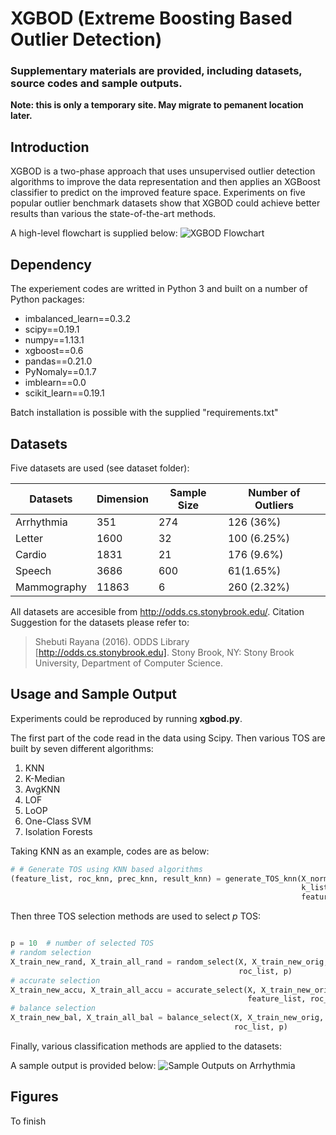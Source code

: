 # XGBOD (Extreme Boosting Based Outlier Detection)
### Supplementary materials are provided, including datasets, source codes and sample outputs.
**Note: this is only a temporary site. May migrate to pemanent location later.**

##  Introduction
XGBOD is a two-phase approach that uses unsupervised outlier detection algorithms to improve the data representation and then applies an XGBoost classifier to predict on the improved feature space. Experiments on five popular outlier benchmark datasets show that XGBOD could achieve better results than various the state-of-the-art methods.

A high-level flowchart is supplied below:
![XGBOD Flowchart](https://github.com/yzhao062/XGBOD/blob/master/figs/flowchart.png "XGBOD Flowchart")

## Dependency
The experiement codes are writted in Python 3 and built on a number of Python packages:
- imbalanced_learn==0.3.2
- scipy==0.19.1
- numpy==1.13.1
- xgboost==0.6
- pandas==0.21.0
- PyNomaly==0.1.7
- imblearn==0.0
- scikit_learn==0.19.1

Batch installation is possible with the supplied "requirements.txt"
## Datasets
Five datasets are used (see dataset folder):

|  Datasets | Dimension  | Sample Size  | Number of Outliers  |
| ------------ | ------------ | ------------ | ------------ |
| Arrhythmia  | 351  | 274  | 126 (36%)  |
|  Letter | 1600  | 32  | 100 (6.25%)  |
|  Cardio | 1831  | 21  | 176 (9.6%)  |
|  Speech | 3686  | 600  | 61(1.65%)  |
|  Mammography | 11863  | 6  | 260 (2.32%)  |

All datasets are accesible from http://odds.cs.stonybrook.edu/. Citation Suggestion for the datasets please refer to: 
> Shebuti Rayana (2016).  ODDS Library [http://odds.cs.stonybrook.edu]. Stony Brook, NY: Stony Brook University, Department of Computer Science.

## Usage and Sample Output
Experiments could be reproduced by running **xgbod.py**.

The first part of the code read in the data using Scipy. Then various TOS are built by seven different algorithms:
1. KNN 
2. K-Median 
3. AvgKNN 
4. LOF
5. LoOP
6. One-Class SVM 
7. Isolation Forests

Taking KNN as an example, codes are as below:
```python
# # Generate TOS using KNN based algorithms
(feature_list, roc_knn, prec_knn, result_knn) = generate_TOS_knn(X_norm, y,
                                                                 k_list,
                                                                 feature_list)
```
Then three TOS selection methods are used to select *p* TOS:
```python

p = 10  # number of selected TOS
# random selection
X_train_new_rand, X_train_all_rand = random_select(X, X_train_new_orig,
                                                   roc_list, p)
# accurate selection
X_train_new_accu, X_train_all_accu = accurate_select(X, X_train_new_orig,
                                                     feature_list, roc_list, p)
# balance selection
X_train_new_bal, X_train_all_bal = balance_select(X, X_train_new_orig,
                                                  roc_list, p)
```

Finally, various classification methods are applied to the datasets:

A sample output is provided below:
![Sample Outputs on Arrhythmia](https://github.com/yzhao062/XGBOD/blob/master/figs/sample_outputs.png "Sample Outputs on Arrhythmia")

## Figures
To finish


